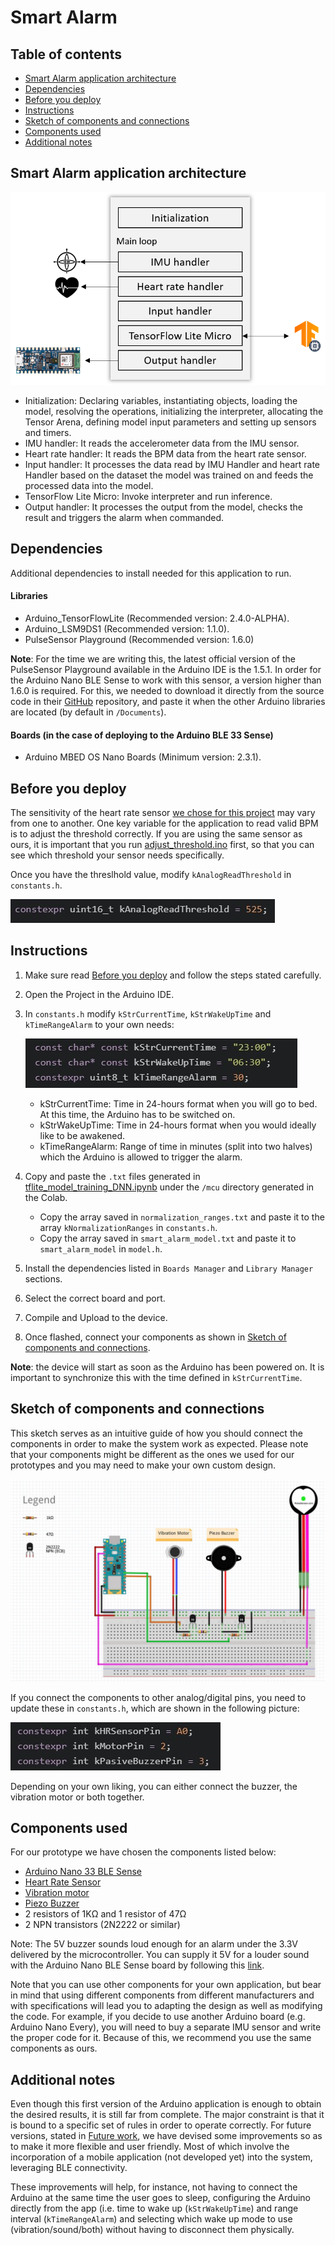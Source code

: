 # Smart Alarm


## Table of contents

- [Smart Alarm application architecture](#Smart-Alarm-application-architecture)
- [Dependencies](#Dependencies)
- [Before you deploy](#Before-you-deploy)
- [Instructions](#Instructions)
- [Sketch of components and connections](#Sketch-of-components-and-connections)
- [Components used](#Components-used)
- [Additional notes](#Additional-notes)


## Smart Alarm application architecture

![image info](../../../media/Smart-alarm-deployment-architecture.png)

* Initialization: Declaring variables, instantiating objects, loading the model, resolving the operations, initializing the interpreter, allocating the Tensor Arena, defining model input parameters and setting up sensors and timers.
* IMU handler: It reads the accelerometer data from the IMU sensor.
* Heart rate handler: It reads the BPM data from the heart rate sensor.
* Input handler: It processes the data read by IMU Handler and heart rate Handler based on the dataset the model was trained on and feeds the processed data into the model.
* TensorFlow Lite Micro: Invoke interpreter and run inference.
* Output handler: It processes the output from the model, checks the result and triggers the alarm when commanded.


## Dependencies

Additional dependencies to install needed for this application to run.

#### Libraries

- Arduino_TensorFlowLite (Recommended version: 2.4.0-ALPHA).
- Arduino_LSM9DS1 (Recommended version: 1.1.0).
- PulseSensor Playground (Recommended version: 1.6.0)

**Note**: For the time we are writing this, the latest official version of the PulseSensor Playground available in the Arduino IDE is the 1.5.1. In order for the Arduino Nano BLE Sense to work with this sensor, a version higher than 1.6.0 is required. For this, we needed to download it directly from the source code in their [GitHub](https://github.com/WorldFamousElectronics/PulseSensorPlayground) repository, and paste it when the other Arduino libraries are located (by default in `/Documents`).

#### Boards (in the case of deploying to the Arduino BLE 33 Sense)

- Arduino MBED OS Nano Boards (Minimum version: 2.3.1). 


## Before you deploy

The sensitivity of the heart rate sensor [we chose for this project](#Before-you-deploy) may vary from one to another. One key variable for the application to read valid BPM is to adjust the threshold correctly. If you are using the same sensor as ours, it is important that you run [adjust_threshold.ino](../test_hr_sensor/adjust_threshold/adjust_threshold.ino) first, so that you can see which threshold your sensor needs specifically. 

Once you have the threslhold value, modify `kAnalogReadThreshold` in `constants.h`.

![image info](../../../media/set-heart-rate-threshold.jpg)


## Instructions

1. Make sure read [Before you deploy](#Before-you-deploy) and follow the steps stated carefully.
2. Open the Project in the Arduino IDE.
3. In `constants.h` modify `kStrCurrentTime`, `kStrWakeUpTime` and `kTimeRangeAlarm` to your own needs:

    ![image info](../../../media/Constants-to-change-by-the-user.jpg)

    * kStrCurrentTime: Time in 24-hours format when you will go to bed. At this time, the Arduino has to be switched on.
    * kStrWakeUpTime: Time in 24-hours format when you would ideally like to be awakened.
    * kTimeRangeAlarm: Range of time in minutes (split into two halves) which the Arduino is allowed to trigger the alarm.

4. Copy and paste the `.txt` files generated in [tflite_model_training_DNN.ipynb](../../colabs/model_training/tflite_model_training_DNN.ipynb) under the `/mcu` directory generated in the Colab.

    * Copy the array saved in `normalization_ranges.txt` and paste it to the array `kNormalizationRanges` in `constants.h`.
    * Copy the array saved in `smart_alarm_model.txt` and paste it to `smart_alarm_model` in `model.h`.

5. Install the dependencies listed in `Boards Manager` and `Library Manager` sections.
6. Select the correct board and port.
7. Compile and Upload to the device.
8. Once flashed, connect your components as shown in [Sketch of components and connections](#Sketch-of-components-and-connections).

**Note**: the device will start as soon as the Arduino has been powered on. It is important to synchronize this with the time defined in `kStrCurrentTime`.


## Sketch of components and connections

This sketch serves as an intuitive guide of how you should connect the components in order to make the system work as expected. Please note that your components might be different as the ones we used for our prototypes and you may need to make your own custom design.

![image info](../../../media/Smart-Alarm-fritzing.jpg)

If you connect the components to other analog/digital pins, you need to update these in `constants.h`, which are shown in the following picture:

![image info](../../../media/Arduino-pin-connections.jpg)

Depending on your own liking, you can either connect the buzzer, the vibration motor or both together.


## Components used

For our prototype we have chosen the components listed below: 

* [Arduino Nano 33 BLE Sense](https://store-usa.arduino.cc/products/arduino-nano-33-ble-sense)
* [Heart Rate Sensor](https://pulsesensor.com/)
* [Vibration motor](https://www.adafruit.com/product/1201)
* [Piezo Buzzer](https://www.adafruit.com/product/1536)
* 2 resistors of 1KΩ and 1 resistor of 47Ω
* 2 NPN transistors (2N2222 or similar)

Note: The 5V buzzer sounds loud enough for an alarm under the 3.3V delivered by the microcontroller. You can supply it 5V for a louder sound with the Arduino Nano BLE Sense board by following this [link](https://support.arduino.cc/hc/en-us/articles/360014779679-Why-doesn-t-the-5V-pin-work-in-the-Arduino-Nano-33-BLE-boards-).

Note that you can use other components for your own application, but bear in mind that using different components from different manufacturers and with specifications will lead you to adapting the design as well as modifying the code. For example, if you decide to use another Arduino board (e.g. Arduino Nano Every), you will need to buy a separate IMU sensor and write the proper code for it. Because of this, we recommend you use the same components as ours.


## Additional notes

Even though this first version of the Arduino application is enough to obtain the desired results, it is still far from complete. The major constraint is that it is bound to a specific set of rules in order to operate correctly. For future versions, stated in [Future work](../../../README.md#Future-work), we have devised some improvements so as to make it more flexible and user friendly. Most of which involve the incorporation of a mobile application (not developed yet) into the system, leveraging BLE connectivity.

These improvements will help, for instance, not having to connect the Arduino at the same time the user goes to sleep, configuring the Arduino directly from the app (i.e. time to wake up (`kStrWakeUpTime`) and range interval (`kTimeRangeAlarm`) and selecting which wake up mode to use (vibration/sound/both) without having to disconnect them physically.
